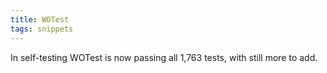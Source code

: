 ```yaml
---
title: WOTest
tags: snippets
---
```


In self-testing WOTest is now passing all 1,763 tests, with still more to add.
